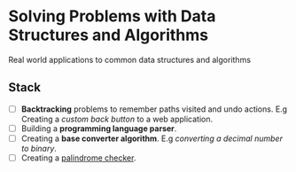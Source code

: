 # Solving Problems with Data Structures and Algorithms

Real world applications to common data structures and algorithms

## Stack

- [ ] __Backtracking__ problems to remember paths visited and undo actions. E.g Creating a _custom back button_ to a web application.
- [ ] Building a __programming language parser__.
- [ ] Creating a __base converter algorithm__. E.g _converting a decimal number to binary_.
- [ ] Creating a [palindrome checker](https://en.wikipedia.org/wiki/Palindrome).
